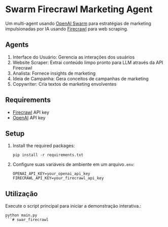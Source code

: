 # Swarm Firecrawl Marketing Agent

Um multi-agent usando [OpenAI Swarm](https://github.com/openai/swarm) para estratégias de marketing impulsionadas por IA usando [Firecrawl](https://firecrawl.dev) para web scraping.

## Agents

1. Interface do Usuário: Gerencia as interações dos usuários
2. Website Scraper: Extrai conteúdo limpo pronto para LLM através da API Firecrawl
3. Analista: Fornece insights de marketing
4. Ideia de Campanha: Gera conceitos de campanhas de marketing
5. Copywriter: Cria textos de marketing envolventes

## Requirements

- [Firecrawl](https://firecrawl.dev) API key
- [OpenAI](https://platform.openai.com/api-keys) API key

## Setup

1. Install the required packages:
   ```
   pip install -r requirements.txt
   ```

2. Configure suas variáveis de ambiente em um arquivo`.env`:
   ```
   OPENAI_API_KEY=your_openai_api_key
   FIRECRAWL_API_KEY=your_firecrawl_api_key
   ```

## Utilização

Execute o script principal para iniciar a demonstração interativa.:

```
python main.py
```#   s w a r _ f i r e c r a w l  
 